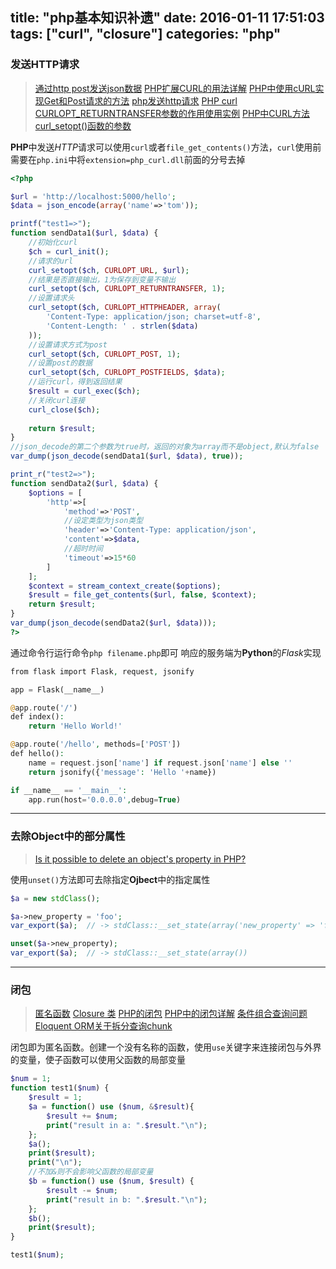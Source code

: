 title: "php基本知识补遗"
date: 2016-01-11 17:51:03
tags: ["curl", "closure"]
categories: "php"
---

### 发送HTTP请求

> [通过http post发送json数据](http://blog.csdn.net/zhulei632/article/details/8014921)
> [PHP扩展CURL的用法详解](http://www.jb51.net/article/51299.htm)
> [PHP中使用cURL实现Get和Post请求的方法](http://www.jb51.net/article/34745.htm)
> [php发送http请求](http://www.cnblogs.com/simpman/p/3549816.html)
> [PHP curl CURLOPT_RETURNTRANSFER参数的作用使用实例](http://www.jb51.net/article/60855.htm)
> [PHP中CURL方法curl_setopt()函数的参数](http://www.cnblogs.com/txw1958/archive/2013/01/19/2867584.html)

**PHP**中发送*HTTP*请求可以使用`curl`或者`file_get_contents()`方法，`curl`使用前需要在`php.ini`中将`extension=php_curl.dll`前面的分号去掉

<!-- more -->

```php
<?php

$url = 'http://localhost:5000/hello';
$data = json_encode(array('name'=>'tom'));

printf("test1=>");
function sendData1($url, $data) {
	//初始化curl
	$ch = curl_init();
    //请求的url
    curl_setopt($ch, CURLOPT_URL, $url);
    //结果是否直接输出，1为保存到变量不输出
    curl_setopt($ch, CURLOPT_RETURNTRANSFER, 1);
	//设置请求头
	curl_setopt($ch, CURLOPT_HTTPHEADER, array(
		'Content-Type: application/json; charset=utf-8',
		'Content-Length: ' . strlen($data)
	));
	//设置请求方式为post
	curl_setopt($ch, CURLOPT_POST, 1);
    //设置post的数据
    curl_setopt($ch, CURLOPT_POSTFIELDS, $data);
    //运行curl，得到返回结果
    $result = curl_exec($ch);
    //关闭curl连接
    curl_close($ch);
	
	return $result;
}
//json_decode的第二个参数为true时，返回的对象为array而不是object,默认为false
var_dump(json_decode(sendData1($url, $data), true));

print_r("test2=>");
function sendData2($url, $data) {
	$options = [
		'http'=>[
			'method'=>'POST',
			//设定类型为json类型
			'header'=>'Content-Type: application/json',
			'content'=>$data,
			//超时时间
			'timeout'=>15*60
		]
	];
	$context = stream_context_create($options);
	$result = file_get_contents($url, false, $context);
    return $result;
}
var_dump(json_decode(sendData2($url, $data)));
?>
```
通过命令行运行命令`php filename.php`即可
响应的服务端为**Python**的*Flask*实现
```php
from flask import Flask, request, jsonify

app = Flask(__name__)

@app.route('/')
def index():
    return 'Hello World!'

@app.route('/hello', methods=['POST'])
def hello():
    name = request.json['name'] if request.json['name'] else ''
    return jsonify({'message': 'Hello '+name})

if __name__ == '__main__':
    app.run(host='0.0.0.0',debug=True)

```

----

### 去除Object中的部分属性

> [Is it possible to delete an object's property in PHP?](http://stackoverflow.com/questions/3600750/is-it-possible-to-delete-an-objects-property-in-php)

使用`unset()`方法即可去除指定**Ojbect**中的指定属性
```php
$a = new stdClass();

$a->new_property = 'foo';
var_export($a);  // -> stdClass::__set_state(array('new_property' => 'foo'))

unset($a->new_property);
var_export($a);  // -> stdClass::__set_state(array())
```

----

### 闭包

> [匿名函数](http://php.net/manual/zh/functions.anonymous.php)
> [Closure 类](http://php.net/manual/zh/class.closure.php)
> [PHP的闭包](http://www.cnblogs.com/yjf512/archive/2012/10/29/2744702.html)
> [PHP中的闭包详解](http://www.tuicool.com/articles/FFZbay)
> [条件组合查询问题](http://wenda.golaravel.com/question/367)
> [Eloquent ORM关于拆分查询chunk](http://wenda.golaravel.com/question/358)

闭包即为匿名函数。创建一个没有名称的函数，使用`use`关键字来连接闭包与外界的变量，使子函数可以使用父函数的局部变量
```php
$num = 1;
function test1($num) {
    $result = 1;
	$a = function() use ($num, &$result){
		$result += $num;
		print("result in a: ".$result."\n");
    };
    $a();
	print($result);
    print("\n");
    //不加&则不会影响父函数的局部变量
    $b = function() use ($num, $result) {
		$result -= $num;
		print("result in b: ".$result."\n");
    };
    $b();
	print($result);
}

test1($num);
```